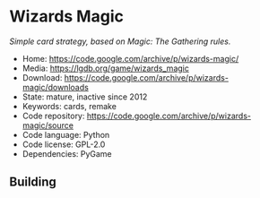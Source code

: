 # Wizards Magic

_Simple card strategy, based on Magic: The Gathering rules._

- Home: https://code.google.com/archive/p/wizards-magic/
- Media: https://lgdb.org/game/wizards_magic
- Download: https://code.google.com/archive/p/wizards-magic/downloads
- State: mature, inactive since 2012
- Keywords: cards, remake
- Code repository: https://code.google.com/archive/p/wizards-magic/source
- Code language: Python
- Code license: GPL-2.0
- Dependencies: PyGame 

## Building

